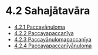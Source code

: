 

# 4.2 Sahajātavāra

* [4.2.1 Paccayānuloma](4.2/4.2.1.md)
* [4.2.2 Paccayapaccanīya](4.2/4.2.2.md)
* [4.2.3 Paccayānulomapaccanīya](4.2/4.2.3.md)
* [4.2.4 Paccayapaccanīyānuloma](4.2/4.2.4.md)



